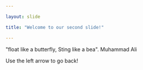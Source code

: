 ```yaml
---

layout: slide

title: "Welcome to our second slide!"

---
```


"float like a butterfly, Sting like a bea". Muhammad Ali

Use the left arrow to go back!
